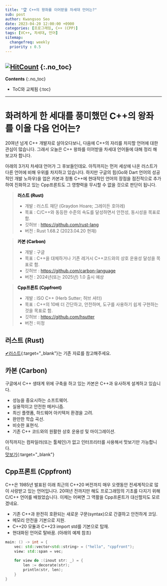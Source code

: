 ```yaml
---
title: "🏆 C++의 왕좌를 이어받을 차세대 언어는?"
sub: post
author: Kwangsoo Seo
date: 2023-04-20 12:00:00 +0900
categories: [프로그래밍, C++ (CPP)]
tags: [VC++, 차세대, 언어]
sitemap:
  changefreq: weekly
  priority : 0.5
---
```

[![HitCount](https://hits.dwyl.com/MonosLab/post30.svg?style=flat-square&show=unique)](http://hits.dwyl.com/MonosLab/post30)
{:.no_toc}
---
**Contents**
{:.no_toc}

* ToC와 교체됨
{:toc}  

---
# 화려하게 한 세대를 풍미했던 C++의 왕좌를 이을 다음 언어는?   
20여년 넘게 C++ 개발자로 살아오다보니, 다음에 C++의 자리를 차지할 언어에 대한 관심이 많습니다. 그래서 오늘은 C++ 왕좌를 이어받을 차세대 언어들에 대해 정리 해 보고자 합니다.

아래의 3가지 차세대 언어가 그 후보들인데요. 아직까지는 먼저 세상에 나온 러스트가 다른 언어에 비해 우위를 차지하고 있습니다. 하지만 구글의 힘(Go와 Dart 언어의 성공적인 개발 노하우)을 업은 카본과 정통 C++에 현대적인 언어의 장점을 점진적으로 추가하여 진화하고 있는 Cpp프론트도 그 영향력을 무시할 수 없을 것으로 판단이 됩니다.

> **<span style="color:black">러스트 (Rust)</span>**
> * 개발 : 러스트 재단 (Graydon Hoare; 그레이든 호아레)   
> * 목표 : C/C++와 동등한 수준의 속도를 달성하면서 안전성, 동시성을 목표로 함.   
> * 깃허브 : https://github.com/rust-lang
> * 버전 : Rust 1.68.2 (2023.04.20 현재)

> **<span style="color:black">카본 (Carbon)</span>**
> * 개발 : 구글   
> * 목표 : C++을 대체하거나 기존 레거시 C++코드와의 상호 운용성 달성을 목표로 함.   
> * 깃허브 : https://github.com/carbon-language
> * 버전 : 2024년(또는 2025년) 1.0 출시 예상

> **<span style="color:black">Cpp프론트 (Cppfront)</span>**
> * 개발 : ISO C++ (Herb Sutter; 허브 셔터)
> * 목표 : C++의 10배 더 간단하고, 안전하며, 도구를 사용하기 쉽게 구현하는 것을 목표로 함.   
> * 깃허브 : https://github.com/hsutter
> * 버전 : 미정

## 러스트 (Rust)   
[✔러스트](https://monoslab.github.io/posts/rust/){:target="_blank"}는 기존 자료를 참고해주세요.

## 카본 (Carbon)  
구글에서 C++ 생태계 위에 구축을 하고 있는 카본은 C++과 유사하게 설계하고 있습니다.
* 성능을 중요시하는 소프트웨어.
* 실용적이고 안전한 메커니즘.
* 최신 플랫폼, 하드웨어 아키텍처 환경을 고려.
* 완만한 학습 곡선.
* 비슷한 표현식.
* 기존 C++ 코드와의 원활한 상호 운용성 및 마이그레이션.

아직까지는 컴파일러(또는 툴체인)가 없고 인터프리터를 사용해서 맛보기만 가능합니다.   
[맛보기](https://carbon.compiler-explorer.com/){:target="_blank"}   

## Cpp프론트 (Cppfront)   
C++은 1985년 발표된 이래 최근의 C++20 버전까지 매우 오랫동안 전세계적으로 많이 사랑받고 있는 언어입니다. 20여년 전까지만 해도 프로그래밍의 기초를 다지기 위해 C/C++ 언어를 배웠었습니다. 이제는 어쩌면 그 역활을 Cpp프론트가 대신할지도 모르겠네요.
* 기존 C++과 완전히 호환되는 새로운 구문(syntax)으로 간결하고 안전하게 코딩.
* 메모리 안전을 기본으로 지원.
* C++20 모듈과 C++23 import std를 기본으로 탑재.
* 현대화된 언어로 탈바꿈. (아래의 예제 참조)

```cpp   
main: () -> int = {  
    vec: std::vector<std::string> = ("hello", "cppfront");  
    view: std::span = vec;  
  
    for view do :(inout str: _) = {  
        len := decorate(str);  
        println(str, len);  
    }  
}
```   
